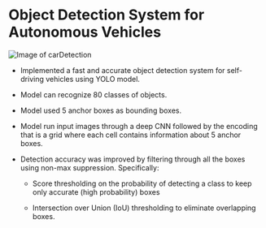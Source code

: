 # Object Detection System for Autonomous Vehicles

![Image of carDetection](https://www.google.com/url?sa=i&rct=j&q=&esrc=s&source=images&cd=&cad=rja&uact=8&ved=2ahUKEwikqpCJqZrdAhXyct8KHazgBMgQjRx6BAgBEAU&url=https%3A%2F%2Ftowardsdatascience.com%2Fyolo-v3-object-detection-53fb7d3bfe6b&psig=AOvVaw1X0JBiGf7GOU3MsdzBLI5P&ust=1535909005700655)

- Implemented a fast and accurate object detection system for self-driving vehicles using YOLO model.

- Model can recognize 80 classes of objects.

- Model used 5 anchor boxes as bounding boxes.

- Model run input images through a deep CNN followed by the encoding that is a grid where each cell contains information about 5 anchor boxes.

- Detection accuracy was improved by filtering through all the boxes using non-max suppression. Specifically:

  - Score thresholding on the probability of detecting a class to keep only accurate (high probability) boxes

  - Intersection over Union (IoU) thresholding to eliminate overlapping boxes.
